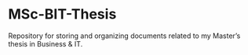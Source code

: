# MSc-BIT-Thesis
Repository for storing and organizing documents related to my Master’s thesis in Business &amp; IT.
